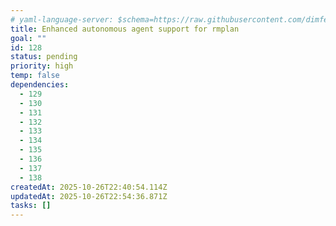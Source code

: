 ```yaml
---
# yaml-language-server: $schema=https://raw.githubusercontent.com/dimfeld/llmutils/main/schema/rmplan-plan-schema.json
title: Enhanced autonomous agent support for rmplan
goal: ""
id: 128
status: pending
priority: high
temp: false
dependencies:
  - 129
  - 130
  - 131
  - 132
  - 133
  - 134
  - 135
  - 136
  - 137
  - 138
createdAt: 2025-10-26T22:40:54.114Z
updatedAt: 2025-10-26T22:54:36.871Z
tasks: []
---
```

